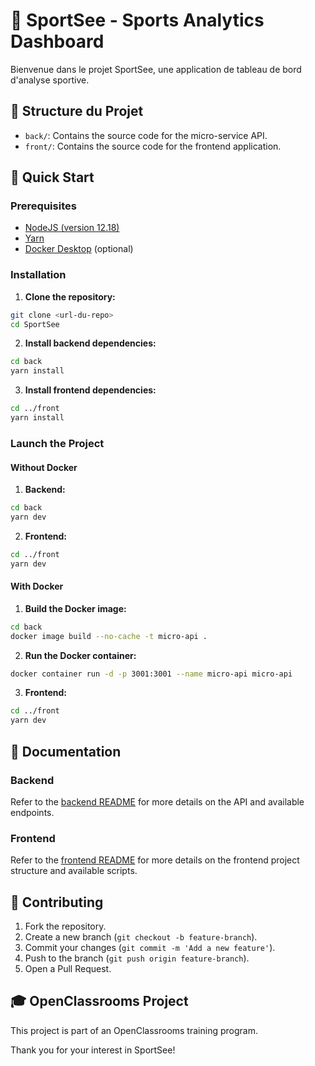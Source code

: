 # 🌟 SportSee - Sports Analytics Dashboard

Bienvenue dans le projet SportSee, une application de tableau de bord d'analyse sportive.

## 📂 Structure du Projet

- `back/`: Contains the source code for the micro-service API.
- `front/`: Contains the source code for the frontend application.

## 🚀 Quick Start

### Prerequisites

- [NodeJS (version 12.18)](https://nodejs.org/en/)
- [Yarn](https://yarnpkg.com/)
- [Docker Desktop](https://www.docker.com/products/docker-desktop) (optional)

### Installation

1. **Clone the repository:**

```bash
git clone <url-du-repo>
cd SportSee
```

2. **Install backend dependencies:**

```bash
cd back
yarn install
```

3. **Install frontend dependencies:**

```bash
cd ../front
yarn install
```

### Launch the Project

#### Without Docker

1. **Backend:**

```bash
cd back
yarn dev
```

2. **Frontend:**

```bash
cd ../front
yarn dev
```

#### With Docker

1. **Build the Docker image:**

```bash
cd back
docker image build --no-cache -t micro-api .
```

2. **Run the Docker container:**

```bash
docker container run -d -p 3001:3001 --name micro-api micro-api
```

3. **Frontend:**

```bash
cd ../front
yarn dev
```

## 📖 Documentation

### Backend

Refer to the [backend README](./back/README.md) for more details on the API and available endpoints.

### Frontend

Refer to the [frontend README](./front/README.md) for more details on the frontend project structure and available scripts.

## 🤝 Contributing

1. Fork the repository.
2. Create a new branch (`git checkout -b feature-branch`).
3. Commit your changes (`git commit -m 'Add a new feature'`).
4. Push to the branch (`git push origin feature-branch`).
5. Open a Pull Request.

## 🎓 OpenClassrooms Project

This project is part of an OpenClassrooms training program.

Thank you for your interest in SportSee!
